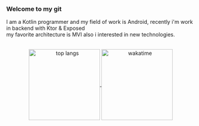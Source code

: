 ### Welcome to my git
<p>
I am a Kotlin programmer and my field of work is Android, recently i'm work in backend with Ktor & Exposed </br>
my favorite architecture is MVI also i interested in new technologies.</br></br>
</p> 

<p align="center">
  <a href="https://github-readme-stats.vercel.app" >
    <img  align="center" src="https://github-readme-stats.vercel.app/api/top-langs/?username=jakode2020&layout=compact" alt="top langs" height="190" >
  </a>
  <a href="https://github-readme-stats.vercel.app" >
    <img  align="center" src="https://github-readme-stats.vercel.app/api/wakatime?username=jakode2020&layout=compact" alt="wakatime" height="190" >
  </a>
</p>
